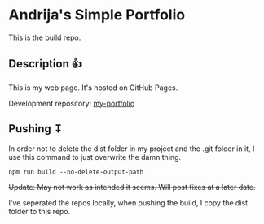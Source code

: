 # Andrija's Simple Portfolio
This is the build repo.

## Description 👍
This is my web page. It's hosted on GitHub Pages.

Development repository: [my-portfolio](https://github.com/AndrijaS37N/my-portfolio)

## Pushing &#8615;
In order not to delete the dist folder in my project and the .git folder in it, I use this command to just overwrite the damn thing.
```
npm run build --no-delete-output-path
```
<strike>Update: May not work as intended it seems. Will post fixes at a later date.</strike>

I've seperated the repos locally, when pushing the build, I copy the dist folder to this repo.
